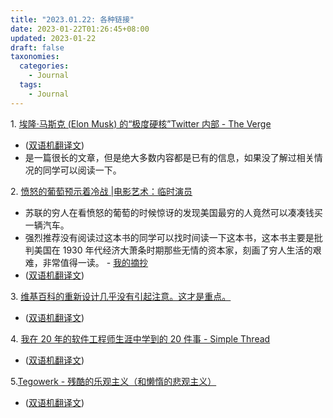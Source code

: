 ```yaml
---
title: "2023.01.22: 各种链接"
date: 2023-01-22T01:26:45+08:00
updated: 2023-01-22
draft: false
taxonomies:
  categories:
    - Journal
  tags:
    - Journal
---
```


1\. [埃隆·马斯克 (Elon Musk) 的“极度硬核”Twitter 内部 - The Verge](https://www.theverge.com/23551060/elon-musk-twitter-takeover-layoffs-workplace-salute-emoji)

- ([双语机翻译文](https://clip.owenyoung.com/2023/01/22/inside-elons-extremely-hardcore-twitter/))
- 是一篇很长的文章，但是绝大多数内容都是已有的信息，如果没了解过相关情况的同学可以阅读一下。

2\. [愤怒的葡萄预示着冷战 |电影艺术：临时演员](https://sites.psu.edu/comm150honors/2016/02/04/the-grapes-of-wraths-foreshadowing-of-the-cold-war/)

- 苏联的穷人在看愤怒的葡萄的时候惊讶的发现美国最穷的人竟然可以凑凑钱买一辆汽车。
- 强烈推荐没有阅读过这本书的同学可以找时间读一下这本书，这本书主要是批判美国在 1930 年代经济大萧条时期那些无情的资本家，刻画了穷人生活的艰难，非常值得一读。 - [我的摘抄](/content/blog/books/the-grapes-of-wrath.md)
- ([双语机翻译文](https://clip.owenyoung.com/2023/01/20/the-grapes-of-wraths-foreshadowing-of-the-cold-war-the-art-of-cinema-extras/))

3\. [维基百科的重新设计几乎没有引起注意。这才是重点。](https://slate.com/technology/2023/01/wikipedia-redesign-vector-2022-skin.html)

- ([双语机翻译文](https://clip.owenyoung.com/2023/01/20/wikipedias-redesign-is-barely-noticeable-thats-the-point/))

4\. [我在 20 年的软件工程师生涯中学到的 20 件事 - Simple Thread](https://www.simplethread.com/20-things-ive-learned-in-my-20-years-as-a-software-engineer/)

- ([双语机翻译文](https://clip.owenyoung.com/2023/01/19/20-things-ive-learned-in-my-20-years-as-a-software-engineer/))

5\.[Tegowerk - 残酷的乐观主义（和懒惰的悲观主义）](https://tegowerk.eu/posts/cruel-optimism/)

- ([双语机翻译文](https://clip.owenyoung.com/2023/01/19/cruel-optimism-and-lazy-pessimism/))
